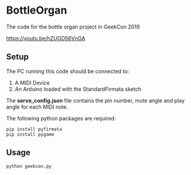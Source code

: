 # BottleOrgan
The code for the bottle organ project in GeekCon 2019

https://youtu.be/hZUGD56VnGA

## Setup
The PC running this code should be connected to:
1. A MIDI Device
2. An Arduino loaded with the StandardFirmata sketch

The **servo_config.json** file contains the pin number, mute angle and play angle for each MIDI note.

The following python packages are required:
 ```
 pip install pyfirmata
 pip install pygame
 ```
 
## Usage

```
python geekcon.py
```

